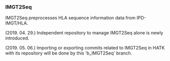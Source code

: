 ### IMGT2Seq

IMGT2Seq preprocesses HLA sequence information data from IPD-IMGT/HLA.


(2019. 04. 29.)
Independent repository to manage IMGT2Seq alone is newly introduced.

(2019. 05. 06.)
Importing or exporting commits related to IMGT2Seq in HATK with its repository will be done by this 'b_IMGT2Seq' branch.